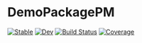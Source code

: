 # DemoPackagePM

[![Stable](https://img.shields.io/badge/docs-stable-blue.svg)](https://pcmaaaaa.github.io/DemoPackagePM.jl/stable)
[![Dev](https://img.shields.io/badge/docs-dev-blue.svg)](https://pcmaaaaa.github.io/DemoPackagePM.jl/dev)
[![Build Status](https://github.com/pcmaaaaa/DemoPackagePM.jl/workflows/CI/badge.svg)](https://github.com/pcmaaaaa/DemoPackagePM.jl/actions)
[![Coverage](https://codecov.io/gh/pcmaaaaa/DemoPackagePM.jl/branch/main/graph/badge.svg)](https://codecov.io/gh/pcmaaaaa/DemoPackagePM.jl)
